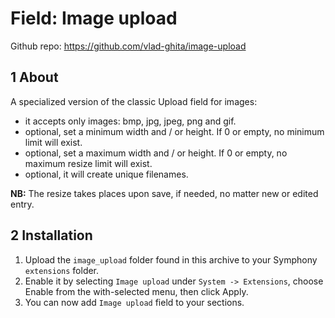 Field: Image upload
==============

Github repo: https://github.com/vlad-ghita/image-upload


## 1 About ##

A specialized version of the classic Upload field for images: 

- it accepts only images: bmp, jpg, jpeg, png and gif.
- optional, set a minimum width and / or height. If 0 or empty, no minimum limit will exist.
- optional, set a maximum width and / or height. If 0 or empty, no maximum resize limit will exist.
- optional, it will create unique filenames.

**NB:** The resize takes places upon save, if needed, no matter new or edited entry.


## 2 Installation ##

1. Upload the `image_upload` folder found in this archive to your Symphony `extensions` folder.    
2. Enable it by selecting `Image upload` under `System -> Extensions`, choose Enable from the with-selected menu, then click Apply.
3. You can now add `Image upload` field to your sections.
